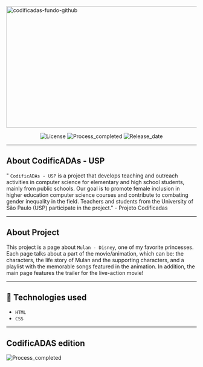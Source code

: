 <img width="1301" height="321" alt="codificadas-fundo-github" src="https://github.com/user-attachments/assets/4eea951b-ba33-4a48-95e6-dcb4ba3f819c" />
<p align="center">
      <img
        alt="License"
        title="License-mulan"
        src="https://img.shields.io/badge/License-Disney-blue"
        />
        <img 
            alt="Process_completed" 
            title="Processo" 
            src="https://img.shields.io/badge/Process-Completed-green"
        />
          <img 
            alt="Release_date" 
            title="Release_date" 
            src="https://img.shields.io/badge/Release date-July-red"
        />
    </a>
</p>

---
## About CodificADAs - USP
" `CodificADAs - USP` is a project that develops teaching and outreach activities in computer science for elementary and high school students, mainly from public schools. Our goal is to promote female inclusion in higher education computer science courses and contribute to combating gender inequality in the field. Teachers and students from the University of São Paulo (USP) participate in the project." - Projeto Codificadas

---
## About Project
This project is a page about `Mulan - Disney`, one of my favorite princesses. Each page talks about a part of the movie/animation, which can be: the characters, the life story of Mulan and the supporting characters, 
and a playlist with the memorable songs featured in the animation. In addition, the main page features the trailer for the live-action movie!

---
## 🔌 Technologies used

- `HTML`
- `CSS`

---
## CodificADAS edition
<img 
    alt="Process_completed" 
    title="Processo" 
    src="https://img.shields.io/badge/Created%20in%20Codificadas%20winter%20edition%202025-F587C4"
/>


